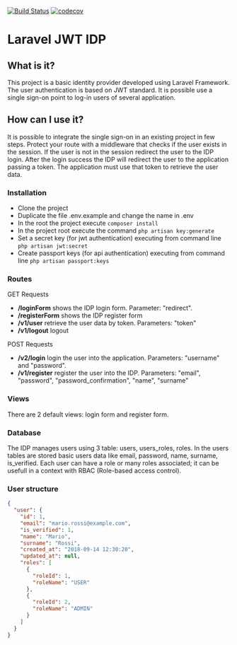 [![Build Status](https://travis-ci.org/ZanichelliEditore/laravel-jwt-idp.svg?branch=master)](https://travis-ci.org/ZanichelliEditore/laravel-jwt-idp)
[![codecov](https://codecov.io/gh/ZanichelliEditore/laravel-jwt-idp/branch/master/graph/badge.svg)](https://codecov.io/gh/ZanichelliEditore/laravel-jwt-idp)

# Laravel JWT IDP

## What is it?

This project is a basic identity provider developed using Laravel Framework. The user
authentication is based on JWT standard. It is possible use a single sign-on point to log-in
users of several application.

## How can I use it?

It is possible to integrate the single sign-on in an existing project in few steps. Protect your route
with a middleware that checks if the user exists in the session. If the user is not in the session
redirect the user to the IDP login. After the login success the IDP will redirect the user to the
application passing a token. The application must use that token to retrieve the user data.

### Installation

- Clone the project
- Duplicate the file .env.example and change the name in .env
- In the root the project execute `composer install`
- In the project root execute the command `php artisan key:generate`
- Set a secret key (for jwt authentication) executing from command line `php artisan jwt:secret`
- Create passport keys (for api authentication) executing from command line `php artisan passport:keys`

### Routes

GET Requests

- **/loginForm** shows the IDP login form. Parameter: "redirect".
- **/registerForm** shows the IDP register form
- **/v1/user** retrieve the user data by token. Parameters: "token"
- **/v1/logout** logout

POST Requests

- **/v2/login** login the user into the application. Parameters: "username" and "password".
- **/v1/register** register the user into the IDP. Parameters: "email", "password", "password_confirmation", "name", "surname"

### Views

There are 2 default views: login form and register form.

### Database

The IDP manages users using 3 table: users, users_roles, roles.
In the users tables are stored basic users data like email, password,
name, surname, is_verified. Each user can have a role or many roles associated;
it can be usefull in a context with RBAC (Role-based access control).

### User structure

```json
{
  "user": {
    "id": 1,
    "email": "mario.rossi@example.com",
    "is_verified": 1,
    "name": "Mario",
    "surname": "Rossi",
    "created_at": "2018-09-14 12:30:20",
    "updated_at": null,
    "roles": [
      {
        "roleId": 1,
        "roleName": "USER"
      },
      {
        "roleId": 2,
        "roleName": "ADMIN"
      }
    ]
  }
}
```

